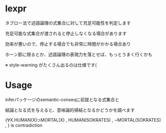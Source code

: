 lexpr
=====

タブロー法で述語論理の式集合に対して充足可能性を判定します  
  
充足可能な式集合が渡されると停止しなくなる場合があります

効率が悪いので、停止する場合でも非常に時間がかかる場合あり

ホーン節に限るとか、述語論理の表現力を落とせば、もっとうまく行くかも

※ style-warning がたくさん出るのは仕様です(

Usage
=====

inferパッケージのsemantic-conseqに前提となる式集合と  
  
結論となる式を与えると、意味論的帰結となるかどうかを調べます

{∀X.HUMAN(X)⊃MORTAL(X) , HUMAN(SOKRATES) , ¬MORTAL(SOKRATES) , } is contradiction
